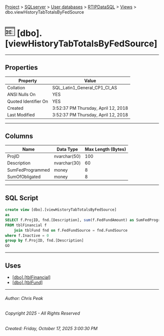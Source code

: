 #### 

[Project](../../../../index.md) > [SQLserver](../../../index.md) > [User databases](../../index.md) > [RTIPDataSQL](../index.md) > [Views](Views.md) > dbo.viewHistoryTabTotalsByFedSource

# ![Views](../../../../Images/View32.png) [dbo].[viewHistoryTabTotalsByFedSource]

---

## <a name="#properties"></a>Properties

| Property | Value |
|---|---|
| Collation | SQL_Latin1_General_CP1_CI_AS |
| ANSI Nulls On | YES |
| Quoted Identifier On | YES |
| Created | 3:52:37 PM Thursday, April 12, 2018 |
| Last Modified | 3:52:37 PM Thursday, April 12, 2018 |


---

## <a name="#columns"></a>Columns

| Name | Data Type | Max Length (Bytes) |
|---|---|---|
| ProjID | nvarchar(50) | 100 |
| Description | nvarchar(30) | 60 |
| SumFedProgrammed | money | 8 |
| SumOfObligated | money | 8 |


---

## <a name="#sqlscript"></a>SQL Script

```sql
create view [dbo].[viewHistoryTabTotalsByFedSource]
as
SELECT f.ProjID, fnd.[Description], sum(f.FedFundAmount) as SumFedProgrammed, sum(f.FHWA_FTA_Amount) as SumOfObligated
FROM tblFinancial f
	join tblFund fnd on f.FedFundSource = fnd.FundSource
where f.Inactive = 0
group by f.ProjID, fnd.[Description]
GO

```


---

## <a name="#uses"></a>Uses

* [[dbo].[tblFinancial]](../Tables/dbo_tblFinancial.md)
* [[dbo].[tblFund]](../Tables/dbo_tblFund.md)


---

###### Author:  Chris Peak

###### Copyright 2025 - All Rights Reserved

###### Created: Friday, October 17, 2025 3:00:30 PM


